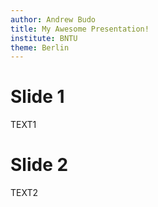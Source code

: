 ```yaml
---
author: Andrew Budo
title: My Awesome Presentation!
institute: BNTU
theme: Berlin
---
```


# Slide 1

 TEXT1

# Slide 2

TEXT2